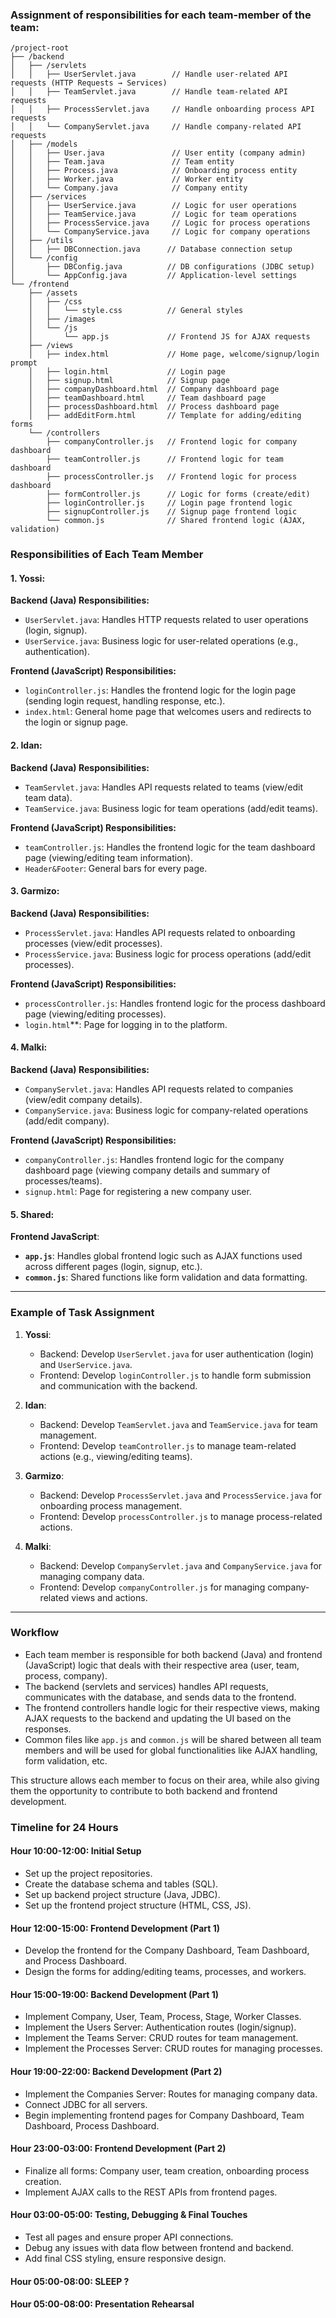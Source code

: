 ### **Assignment of responsibilities for each team-member of the team:**
```
/project-root
├── /backend
│   ├── /servlets
│   │   ├── UserServlet.java        // Handle user-related API requests (HTTP Requests → Services)
│   │   ├── TeamServlet.java        // Handle team-related API requests
│   │   ├── ProcessServlet.java     // Handle onboarding process API requests
│   │   └── CompanyServlet.java     // Handle company-related API requests
│   ├── /models
│   │   ├── User.java               // User entity (company admin)
│   │   ├── Team.java               // Team entity
│   │   ├── Process.java            // Onboarding process entity
│   │   ├── Worker.java             // Worker entity
│   │   └── Company.java            // Company entity
│   ├── /services
│   │   ├── UserService.java        // Logic for user operations
│   │   ├── TeamService.java        // Logic for team operations
│   │   ├── ProcessService.java     // Logic for process operations
│   │   └── CompanyService.java     // Logic for company operations
│   ├── /utils
│   │   ├── DBConnection.java      // Database connection setup
│   └── /config
│       ├── DBConfig.java          // DB configurations (JDBC setup)
│       └── AppConfig.java         // Application-level settings
└── /frontend
    ├── /assets
    │   ├── /css
    │   │   └── style.css          // General styles
    │   ├── /images
    │   └── /js
    │       └── app.js             // Frontend JS for AJAX requests
    ├── /views
    │   ├── index.html             // Home page, welcome/signup/login prompt
    │   ├── login.html             // Login page
    │   ├── signup.html            // Signup page
    │   ├── companyDashboard.html  // Company dashboard page
    │   ├── teamDashboard.html     // Team dashboard page
    │   ├── processDashboard.html  // Process dashboard page
    │   ├── addEditForm.html       // Template for adding/editing forms
    └── /controllers
        ├── companyController.js   // Frontend logic for company dashboard
        ├── teamController.js      // Frontend logic for team dashboard
        ├── processController.js   // Frontend logic for process dashboard
        ├── formController.js      // Logic for forms (create/edit)
        ├── loginController.js     // Login page frontend logic
        ├── signupController.js    // Signup page frontend logic
        └── common.js              // Shared frontend logic (AJAX, validation)
```

### **Responsibilities of Each Team Member**

#### **1. Yossi**:
**Backend (Java) Responsibilities:**
- `UserServlet.java`: Handles HTTP requests related to user operations (login, signup).
- `UserService.java`: Business logic for user-related operations (e.g., authentication).
  
**Frontend (JavaScript) Responsibilities:**
- `loginController.js`: Handles the frontend logic for the login page (sending login request, handling response, etc.).
- `index.html`: General home page that welcomes users and redirects to the login or signup page.

#### **2. Idan**:
**Backend (Java) Responsibilities:**
- `TeamServlet.java`: Handles API requests related to teams (view/edit team data).
- `TeamService.java`: Business logic for team operations (add/edit teams).

**Frontend (JavaScript) Responsibilities:**
- `teamController.js`: Handles the frontend logic for the team dashboard page (viewing/editing team information).
- `Header&Footer`: General bars for every page.
    
#### **3. Garmizo**:
**Backend (Java) Responsibilities:**
- `ProcessServlet.java`: Handles API requests related to onboarding processes (view/edit processes).
- `ProcessService.java`: Business logic for process operations (add/edit processes).

**Frontend (JavaScript) Responsibilities:**
- `processController.js`: Handles frontend logic for the process dashboard page (viewing/editing processes).
- `login.html`**: Page for logging in to the platform.

#### **4. Malki**:
**Backend (Java) Responsibilities:**
- `CompanyServlet.java`: Handles API requests related to companies (view/edit company details).
- `CompanyService.java`: Business logic for company-related operations (add/edit company).

**Frontend (JavaScript) Responsibilities:**
- `companyController.js`: Handles frontend logic for the company dashboard page (viewing company details and summary of processes/teams).
- `signup.html`: Page for registering a new company user.

#### **5. Shared**:
**Frontend JavaScript**:
- **`app.js`**: Handles global frontend logic such as AJAX functions used across different pages (login, signup, etc.).
- **`common.js`**: Shared functions like form validation and data formatting.

---

### **Example of Task Assignment**

1. **Yossi**:
    - Backend: Develop `UserServlet.java` for user authentication (login) and `UserService.java`.
    - Frontend: Develop `loginController.js` to handle form submission and communication with the backend.

2. **Idan**:
    - Backend: Develop `TeamServlet.java` and `TeamService.java` for team management.
    - Frontend: Develop `teamController.js` to manage team-related actions (e.g., viewing/editing teams).

3. **Garmizo**:
    - Backend: Develop `ProcessServlet.java` and `ProcessService.java` for onboarding process management.
    - Frontend: Develop `processController.js` to manage process-related actions.

4. **Malki**:
    - Backend: Develop `CompanyServlet.java` and `CompanyService.java` for managing company data.
    - Frontend: Develop `companyController.js` for managing company-related views and actions.

---

### **Workflow**

- Each team member is responsible for both backend (Java) and frontend (JavaScript) logic that deals with their respective area (user, team, process, company).
- The backend (servlets and services) handles API requests, communicates with the database, and sends data to the frontend.
- The frontend controllers handle logic for their respective views, making AJAX requests to the backend and updating the UI based on the responses.
- Common files like `app.js` and `common.js` will be shared between all team members and will be used for global functionalities like AJAX handling, form validation, etc.

This structure allows each member to focus on their area, while also giving them the opportunity to contribute to both backend and frontend development.

### **Timeline for 24 Hours**

#### **Hour 10:00-12:00: Initial Setup**
- Set up the project repositories.
- Create the database schema and tables (SQL).
- Set up backend project structure (Java, JDBC).
- Set up the frontend project structure (HTML, CSS, JS).

#### **Hour 12:00-15:00: Frontend Development (Part 1)**
- Develop the frontend for the Company Dashboard, Team Dashboard, and Process Dashboard.
- Design the forms for adding/editing teams, processes, and workers.

#### **Hour 15:00-19:00: Backend Development (Part 1)**
- Implement Company, User, Team, Process, Stage, Worker Classes.
- Implement the Users Server: Authentication routes (login/signup).
- Implement the Teams Server: CRUD routes for team management.
- Implement the Processes Server: CRUD routes for managing processes.

#### **Hour 19:00-22:00: Backend Development (Part 2)**
- Implement the Companies Server: Routes for managing company data.
- Connect JDBC for all servers.
- Begin implementing frontend pages for Company Dashboard, Team Dashboard, Process Dashboard.

#### **Hour 23:00-03:00: Frontend Development (Part 2)**
- Finalize all forms: Company user, team creation, onboarding process creation.
- Implement AJAX calls to the REST APIs from frontend pages.
  
#### **Hour 03:00-05:00: Testing, Debugging & Final Touches**
- Test all pages and ensure proper API connections.
- Debug any issues with data flow between frontend and backend.
- Add final CSS styling, ensure responsive design.

#### **Hour 05:00-08:00: SLEEP ?**

#### **Hour 05:00-08:00: Presentation Rehearsal**
